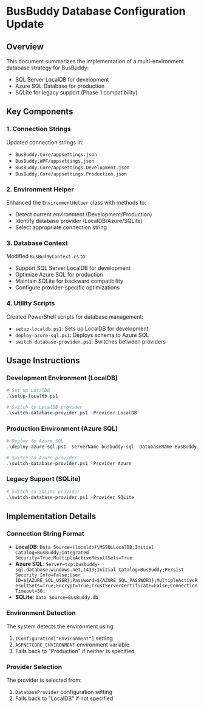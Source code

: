 # BusBuddy Database Configuration Update

## Overview
This document summarizes the implementation of a multi-environment database strategy for BusBuddy:
- SQL Server LocalDB for development
- Azure SQL Database for production
- SQLite for legacy support (Phase 1 compatibility)

## Key Components

### 1. Connection Strings
Updated connection strings in:
- `BusBuddy.Core/appsettings.json`
- `BusBuddy.WPF/appsettings.json`
- `BusBuddy.Core/appsettings.Development.json`
- `BusBuddy.Core/appsettings.Production.json`

### 2. Environment Helper
Enhanced the `EnvironmentHelper` class with methods to:
- Detect current environment (Development/Production)
- Identify database provider (LocalDB/Azure/SQLite)
- Select appropriate connection string

### 3. Database Context
Modified `BusBuddyContext.cs` to:
- Support SQL Server LocalDB for development
- Optimize Azure SQL for production
- Maintain SQLite for backward compatibility
- Configure provider-specific optimizations

### 4. Utility Scripts
Created PowerShell scripts for database management:
- `setup-localdb.ps1`: Sets up LocalDB for development
- `deploy-azure-sql.ps1`: Deploys schema to Azure SQL
- `switch-database-provider.ps1`: Switches between providers

## Usage Instructions

### Development Environment (LocalDB)
```powershell
# Set up LocalDB
.\setup-localdb.ps1

# Switch to LocalDB provider
.\switch-database-provider.ps1 -Provider LocalDB
```

### Production Environment (Azure SQL)
```powershell
# Deploy to Azure SQL
.\deploy-azure-sql.ps1 -ServerName busbuddy-sql -DatabaseName BusBuddy -AdminUsername admin -ResourceGroup BusBuddy -CreateIfNotExists

# Switch to Azure provider
.\switch-database-provider.ps1 -Provider Azure
```

### Legacy Support (SQLite)
```powershell
# Switch to SQLite provider
.\switch-database-provider.ps1 -Provider SQLite
```

## Implementation Details

### Connection String Format
- **LocalDB**: `Data Source=(localdb)\MSSQLLocalDB;Initial Catalog=BusBuddy;Integrated Security=True;MultipleActiveResultSets=True`
- **Azure SQL**: `Server=tcp:busbuddy-sql.database.windows.net,1433;Initial Catalog=BusBuddy;Persist Security Info=False;User ID=${AZURE_SQL_USER};Password=${AZURE_SQL_PASSWORD};MultipleActiveResultSets=True;Encrypt=True;TrustServerCertificate=False;Connection Timeout=30;`
- **SQLite**: `Data Source=BusBuddy.db`

### Environment Detection
The system detects the environment using:
1. `IConfiguration["Environment"]` setting
2. `ASPNETCORE_ENVIRONMENT` environment variable
3. Falls back to "Production" if neither is specified

### Provider Selection
The provider is selected from:
1. `DatabaseProvider` configuration setting
2. Falls back to "LocalDB" if not specified
